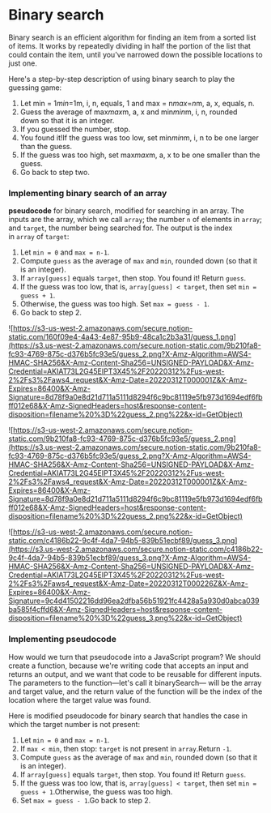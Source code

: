 # Binary search

Binary search is an efficient algorithm for finding an item from a sorted list of items. It works by repeatedly dividing in half the portion of the list that could contain the item, until you've narrowed down the possible locations to just one.

Here's a step-by-step description of using binary search to play the guessing game:

1. Let min = 1*min*=1m, i, n, equals, 1 and max = n*max*=*n*m, a, x, equals, n.
2. Guess the average of max*max*m, a, x and min*min*m, i, n, rounded down so that it is an integer.
3. If you guessed the number, stop. 
4. You found it!If the guess was too low, set min*min*m, i, n to be one larger than the guess.
5. If the guess was too high, set max*max*m, a, x to be one smaller than the guess.
6. Go back to step two.

### Implementing binary search of an array

**pseudocode** for binary search, modified for searching in an array. The inputs are the array, which we call `array`; the number `n` of elements in `array`; and `target`, the number being searched for. The output is the index in `array` of `target`:

1. Let `min = 0` and `max = n-1`.
2. Compute `guess` as the average of `max` and `min`, rounded down (so that it is an integer).
3. If `array[guess]` equals `target`, then stop. You found it! Return `guess`.
4. If the guess was too low, that is, `array[guess] < target`, then set `min = guess + 1`.
5. Otherwise, the guess was too high. Set `max = guess - 1`.
6. Go back to step 2.

![https://s3-us-west-2.amazonaws.com/secure.notion-static.com/160f09e4-4a43-4e87-95b9-48ca1c2b3a31/guess_1.png](https://s3.us-west-2.amazonaws.com/secure.notion-static.com/9b210fa8-fc93-4769-875c-d376b5fc93e5/guess_2.png?X-Amz-Algorithm=AWS4-HMAC-SHA256&X-Amz-Content-Sha256=UNSIGNED-PAYLOAD&X-Amz-Credential=AKIAT73L2G45EIPT3X45%2F20220312%2Fus-west-2%2Fs3%2Faws4_request&X-Amz-Date=20220312T000001Z&X-Amz-Expires=86400&X-Amz-Signature=8d78f9a0e8d21d711a5111d8294f6c9bc81119e5fb973d1694edf6fbff012e68&X-Amz-SignedHeaders=host&response-content-disposition=filename%20%3D%22guess_2.png%22&x-id=GetObject)

![https://s3-us-west-2.amazonaws.com/secure.notion-static.com/9b210fa8-fc93-4769-875c-d376b5fc93e5/guess_2.png](https://s3.us-west-2.amazonaws.com/secure.notion-static.com/9b210fa8-fc93-4769-875c-d376b5fc93e5/guess_2.png?X-Amz-Algorithm=AWS4-HMAC-SHA256&X-Amz-Content-Sha256=UNSIGNED-PAYLOAD&X-Amz-Credential=AKIAT73L2G45EIPT3X45%2F20220312%2Fus-west-2%2Fs3%2Faws4_request&X-Amz-Date=20220312T000001Z&X-Amz-Expires=86400&X-Amz-Signature=8d78f9a0e8d21d711a5111d8294f6c9bc81119e5fb973d1694edf6fbff012e68&X-Amz-SignedHeaders=host&response-content-disposition=filename%20%3D%22guess_2.png%22&x-id=GetObject)

![https://s3-us-west-2.amazonaws.com/secure.notion-static.com/c4186b22-9c4f-4da7-94b5-839b51ecbf89/guess_3.png](https://s3.us-west-2.amazonaws.com/secure.notion-static.com/c4186b22-9c4f-4da7-94b5-839b51ecbf89/guess_3.png?X-Amz-Algorithm=AWS4-HMAC-SHA256&X-Amz-Content-Sha256=UNSIGNED-PAYLOAD&X-Amz-Credential=AKIAT73L2G45EIPT3X45%2F20220312%2Fus-west-2%2Fs3%2Faws4_request&X-Amz-Date=20220312T000226Z&X-Amz-Expires=86400&X-Amz-Signature=9c4d41502216dd96ea2dfba56b51921fc4428a5a930d0abca039ba585f4cffd6&X-Amz-SignedHeaders=host&response-content-disposition=filename%20%3D%22guess_3.png%22&x-id=GetObject)

### Implementing pseudocode

How would we turn that pseudocode into a JavaScript program? We should create a function, because we're writing code that accepts an input and returns an output, and we want that code to be reusable for different inputs. The parameters to the function—let's call it binarySearch— will be the array and target value, and the return value of the function will be the index of the location where the target value was found.

Here is modified pseudocode for binary search that handles the case in which the target number is not present:

1. Let `min = 0` and `max = n-1`.
2. If `max < min`, then stop: `target` is not present in `array`.Return `-1`.
3. Compute `guess` as the average of `max` and `min`, rounded down (so that it is an integer).
4. If `array[guess]` equals `target`, then stop. You found it! Return `guess`.
5. If the guess was too low, that is, `array[guess] < target`, then set `min = guess + 1`.Otherwise, the guess was too high. 
6. Set `max = guess - 1`.Go back to step 2.